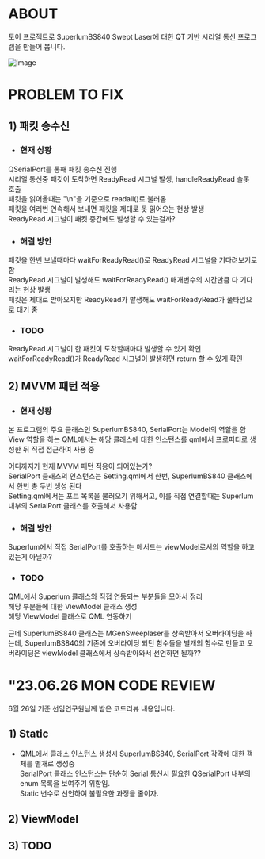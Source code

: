 # ABOUT
토이 프로젝트로 SuperlumBS840 Swept Laser에 대한 QT 기반 시리얼 통신 프로그램을 만들어 봅니다.

![image](https://github.com/Jeremy-0204/Qt_Practice/assets/107975543/d2772dbf-f63b-465e-bbfb-24483d7726dc)


# PROBLEM TO FIX
## 1) 패킷 송수신
- ### 현재 상황
QSerialPort를 통해 패킷 송수신 진행  
시리얼 통신중 패킷이 도착하면 ReadyRead 시그널 발생, handleReadyRead 슬롯 호출  
패킷을 읽어올때는 "\n"을 기준으로 readall()로 불러옴  
패킷을 여러번 연속해서 보내면 패킷을 제대로 못 읽어오는 현상 발생  
ReadyRead 시그널이 패킷 중간에도 발생할 수 있는걸까?  

- ### 해결 방안
패킷을 한번 보낼때마다 waitForReadyRead()로 ReadyRead 시그널을 기다려보기로 함  
ReadyRead 시그널이 발생해도 waitForReadyRead() 매개변수의 시간만큼 다 기다리는 현상 발생  
패킷은 제대로 받아오지만 ReadyRead가 발생해도 waitForReadyRead가 풀타임으로 대기 중  

- ### TODO
ReadyRead 시그널이 한 패킷이 도착할때마다 발생할 수 있게 확인  
waitForReadyRead()가 ReadyRead 시그널이 발생하면 return 할 수 있게 확인

  
## 2) MVVM 패턴 적용
- ### 현재 상황
본 프로그램의 주요 클래스인 SuperlumBS840, SerialPort는 Model의 역할을 함  
View 역할을 하는 QML에서는 해당 클래스에 대한 인스턴스를 qml에서 프로퍼티로 생성한 뒤 직접 접근하여 사용 중  

어디까지가 현재 MVVM 패턴 적용이 되어있는가?  
SerialPort 클래스의 인스턴스는 Setting.qml에서 한번, SuperlumBS840 클래스에서 한번 총 두번 생성 된다  
Setting.qml에서는 포트 목록을 불러오기 위해서고, 이를 직접 연결할때는 Superlum 내부의 SerialPort 클래스를 호출해서 사용함  

- ### 해결 방안
Superlum에서 직접 SerialPort를 호출하는 메서드는 viewModel로서의 역할을 하고 있는게 아닐까?  

- ### TODO
QML에서 Superlum 클래스와 직접 연동되는 부분들을 모아서 정리  
해당 부분들에 대한 ViewModel 클래스 생성  
해당 ViewModel 클래스로 QML 연동하기  

근데 SuperlumBS840 클래스는 MGenSweeplaser를 상속받아서 오버라이딩을 하는데, SuperlumBS840의 기존에 오버라이딩 되던 함수들을 별개의 함수로 만들고 오버라이딩은 viewModel 클래스에서 상속받아와서 선언하면 될까??  


# "23.06.26 MON CODE REVIEW
6월 26일 기준 선임연구원님께 받은 코드리뷰 내용입니다.  

## 1) Static
- QML에서 클래스 인스턴스 생성시 SuperlumBS840, SerialPort 각각에 대한 객체를 별개로 생성중  
SerialPort 클래스 인스턴스는 단순히 Serial 통신시 필요한 QSerialPort 내부의 enum 목록을 보여주기 위함임.  
Static 변수로 선언하여 불필요한 과정을 줄이자.    

## 2) ViewModel
## 3) TODO
